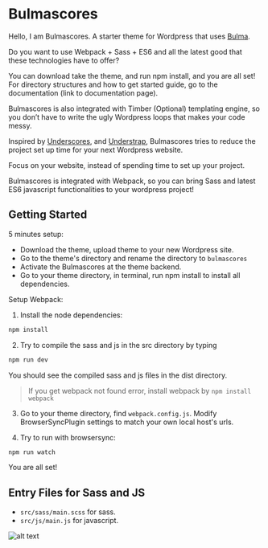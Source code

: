 # Bulmascores

Hello, I am Bulmascores. A starter theme for Wordpress that uses [Bulma](https://bulma.io/). 

Do you want to use Webpack + Sass + ES6 and all the latest good that these technologies have to offer? 

You can download take the theme, and run npm install, and you are all set! For directory structures and how to get started guide, go to the documentation (link to documentation page).

Bulmascores is also integrated with Timber (Optional) templating engine, so you don’t have to write the ugly Wordpress loops that makes your code messy. 

Inspired by [Underscores](https://underscores.me/), and [Understrap](https://understrap.com/), Bulmascores tries to reduce the project set up time for your next Wordpress website. 

Focus on your website, instead of spending time to set up your project. 

Bulmascores is integrated with Webpack, so you can bring Sass and latest ES6 javascript functionalities to your wordpress project!



## Getting Started

5 minutes setup:
* Download the theme, upload theme to your new Wordpress site. 
* Go to the theme's directory and rename the directory to `bulmascores`
* Activate the Bulmascores at the theme backend.
* Go to your theme directory, in terminal, run npm install to install all dependencies.

Setup Webpack:

1. Install the node dependencies:
```sh
npm install
```

2. Try to compile the sass and js in the src directory by typing 
```sh
npm run dev
```
You should see the compiled sass and js files in the dist directory.

>If you get webpack not found error, install webpack by `npm install webpack`

3. Go to your theme directory, find `webpack.config.js`. Modify BrowserSyncPlugin settings to match your own local host's urls. 

4. Try to run with browsersync:
```sh
npm run watch
```

You are all set!


## Entry Files for Sass and JS
* `src/sass/main.scss` for sass. 
* `src/js/main.js` for javascript.

![alt text](https://github.com/se468/Bulmascores/blob/master/images/made-with-bulma.png "Made with Bulma")